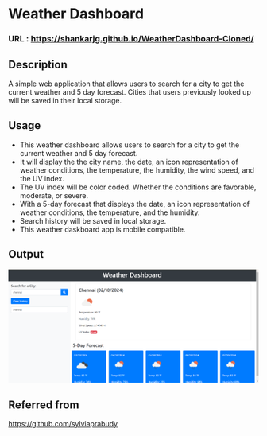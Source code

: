 # Weather Dashboard

### URL : https://shankarjg.github.io/WeatherDashboard-Cloned/

## Description
A simple web application that allows users to search for a city to get the current weather and 5 day forecast. Cities that users previously looked up will be saved in their local storage.

## Usage
- This weather dashboard allows users to search for a city to get the current weather and 5 day forecast.
- It will display the the city name, the date, an icon representation of weather conditions, the temperature, the humidity, the wind speed, and the UV index.
- The UV index will be color coded. Whether the conditions are favorable, moderate, or severe.
- With a 5-day forecast that displays the date, an icon representation of weather conditions, the temperature, and the humidity.
- Search history will be saved in local storage.
- This weather daskboard app is mobile compatible.

## Output
![](WeatherDashboard/js/image.png)

## Referred from
https://github.com/sylviaprabudy


